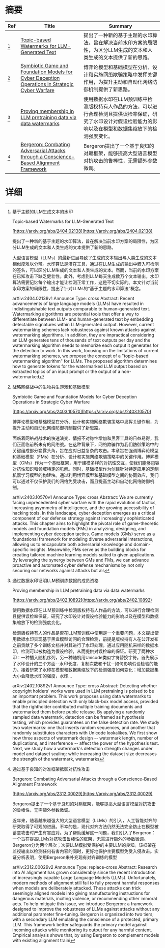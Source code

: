 # 摘要

| Ref | Title | Summary |
| --- | --- | --- |
| [^1] | [Topic-based Watermarks for LLM-Generated Text](https://arxiv.org/abs/2404.02138) | 提出了一种新的基于主题的水印算法，旨在解决当前水印方案的局限性，为区分LLM生成的文本和人类生成的文本提供了新的思路。 |
| [^2] | [Symbiotic Game and Foundation Models for Cyber Deception Operations in Strategic Cyber Warfare](https://arxiv.org/abs/2403.10570) | 博弈论模型和基础模型在分析、设计和实施网络欺骗策略中发挥关键作用，为提升主动和自动化网络防御机制提供了新思路。 |
| [^3] | [Proving membership in LLM pretraining data via data watermarks](https://arxiv.org/abs/2402.10892) | 使用数据水印在LLM预训练中检测版权持有人作品的方法，可以进行合理检测且提供误检率保证，研究了水印设计对假设检验能力的影响以及在模型和数据集缩放下的检测强度变化。 |
| [^4] | [Bergeron: Combating Adversarial Attacks through a Conscience-Based Alignment Framework](https://arxiv.org/abs/2312.00029) | Bergeron提出了一个基于良知的对齆框架，能够提高大型语言模型对抗攻击的鲁棒性，无需额外参数微调。 |

# 详细

[^1]: 基于主题的LLM生成文本的水印

    Topic-based Watermarks for LLM-Generated Text

    [https://arxiv.org/abs/2404.02138](https://arxiv.org/abs/2404.02138)

    提出了一种新的基于主题的水印算法，旨在解决当前水印方案的局限性，为区分LLM生成的文本和人类生成的文本提供了新的思路。

    

    大型语言模型（LLMs）的最新进展导致了生成的文本输出与人类生成的文本相似度难以分辨。水印算法是潜在工具，通过在LLM生成的输出中嵌入可检测的签名，可以区分LLM生成的文本和人类生成的文本。然而，当前的水印方案在已知攻击下缺乏健壮性。此外，考虑到LLM每天生成数万个文本输出，水印算法需要记忆每个输出才能让检测正常工作，这是不切实际的。本文针对当前水印方案的局限性，提出了针对LLMs的“基于主题的水印算法”概念。

    arXiv:2404.02138v1 Announce Type: cross  Abstract: Recent advancements of large language models (LLMs) have resulted in indistinguishable text outputs comparable to human-generated text. Watermarking algorithms are potential tools that offer a way to differentiate between LLM- and human-generated text by embedding detectable signatures within LLM-generated output. However, current watermarking schemes lack robustness against known attacks against watermarking algorithms. In addition, they are impractical considering an LLM generates tens of thousands of text outputs per day and the watermarking algorithm needs to memorize each output it generates for the detection to work. In this work, focusing on the limitations of current watermarking schemes, we propose the concept of a "topic-based watermarking algorithm" for LLMs. The proposed algorithm determines how to generate tokens for the watermarked LLM output based on extracted topics of an input prompt or the output of a non-watermarked 
    
[^2]: 战略网络战中的生物共生游戏和基础模型

    Symbiotic Game and Foundation Models for Cyber Deception Operations in Strategic Cyber Warfare

    [https://arxiv.org/abs/2403.10570](https://arxiv.org/abs/2403.10570)

    博弈论模型和基础模型在分析、设计和实施网络欺骗策略中发挥关键作用，为提升主动和自动化网络防御机制提供了新思路。

    

    面临着网络战战术的快速演变、情报不对称性增加和黑客工具的日益易得，我们正面临前所未有的网络战。在这种背景下，网络欺骗作为我们防御策略中的关键组成部分崭露头角，旨在应对日益复杂的攻击。本章旨在强调博弈论模型和基础模型（FMs）在分析、设计和实施网络欺骗策略中的关键作用。博弈模型（GMs）作为一个基础框架，用于建模多样的对抗性交互，使我们能够包容对抗性知识和领域特定的见解。同时，基础模型作为创建针对特定应用的定制机器学习模型的构建块。通过利用博弈模型和基础模型之间的协同效应，我们可以通过不仅保护我们的网络免受攻击，而且提高主动和自动化网络防御机制。

    arXiv:2403.10570v1 Announce Type: cross  Abstract: We are currently facing unprecedented cyber warfare with the rapid evolution of tactics, increasing asymmetry of intelligence, and the growing accessibility of hacking tools. In this landscape, cyber deception emerges as a critical component of our defense strategy against increasingly sophisticated attacks. This chapter aims to highlight the pivotal role of game-theoretic models and foundation models (FMs) in analyzing, designing, and implementing cyber deception tactics. Game models (GMs) serve as a foundational framework for modeling diverse adversarial interactions, allowing us to encapsulate both adversarial knowledge and domain-specific insights. Meanwhile, FMs serve as the building blocks for creating tailored machine learning models suited to given applications. By leveraging the synergy between GMs and FMs, we can advance proactive and automated cyber defense mechanisms by not only securing our networks against attacks but als
    
[^3]: 通过数据水印证明LLM预训练数据的成员资格

    Proving membership in LLM pretraining data via data watermarks

    [https://arxiv.org/abs/2402.10892](https://arxiv.org/abs/2402.10892)

    使用数据水印在LLM预训练中检测版权持有人作品的方法，可以进行合理检测且提供误检率保证，研究了水印设计对假设检验能力的影响以及在模型和数据集缩放下的检测强度变化。

    

    检测版权持有人的作品是否在LLM预训练中使用是一个重要问题，本文提出使用数据水印实现基于黑盒模型访问的合理检测，前提是版权持有人在公开发布之前贡献了多个训练文档并对其进行了水印处理。通过应用随机采样的数据水印，检测可以被构造为假设检验，从而提供对误检率的保证。研究了两种水印：一种插入随机序列，另一种随机用Unicode类似字符替换字符。首先展示了水印设计的三个方面--水印长度、复制次数和干扰--如何影响假设检验的能力。接着研究了水印在模型和数据集缩放下的检测强度如何变化：增加数据集大小会降低水印的强度，水印...

    arXiv:2402.10892v1 Announce Type: cross  Abstract: Detecting whether copyright holders' works were used in LLM pretraining is poised to be an important problem. This work proposes using data watermarks to enable principled detection with only black-box model access, provided that the rightholder contributed multiple training documents and watermarked them before public release. By applying a randomly sampled data watermark, detection can be framed as hypothesis testing, which provides guarantees on the false detection rate. We study two watermarks: one that inserts random sequences, and another that randomly substitutes characters with Unicode lookalikes. We first show how three aspects of watermark design -- watermark length, number of duplications, and interference -- affect the power of the hypothesis test. Next, we study how a watermark's detection strength changes under model and dataset scaling: while increasing the dataset size decreases the strength of the watermark, watermarks
    
[^4]: 通过基于良知的对准框架抵御对抗性攻击

    Bergeron: Combating Adversarial Attacks through a Conscience-Based Alignment Framework

    [https://arxiv.org/abs/2312.00029](https://arxiv.org/abs/2312.00029)

    Bergeron提出了一个基于良知的对齆框架，能够提高大型语言模型对抗攻击的鲁棒性，无需额外参数微调。

    

    近年来，随着越来越强大的大型语言模型（LLMs）的引入，人工智能对齐的研究取得了可观的进展。不幸的是，现代对齐方法仍然无法完全防止在模型被蓄意攻击时产生有害应对。为了帮助缓解这一问题，我们引入了Bergeron：一个旨在提高LLMs对抗攻击鲁棒性的框架，无需进行额外的参数微调。Bergeron分为两个层次；次要LLM模拟受保护的主要LLM的良知。该框架在监视输出以检测任何有害内容的同时，更好地保护主要模型免受入侵攻击。实证分析表明，使用Bergeron来补充现有对齐训练的模型

    arXiv:2312.00029v2 Announce Type: replace-cross  Abstract: Research into AI alignment has grown considerably since the recent introduction of increasingly capable Large Language Models (LLMs). Unfortunately, modern methods of alignment still fail to fully prevent harmful responses when models are deliberately attacked. These attacks can trick seemingly aligned models into giving manufacturing instructions for dangerous materials, inciting violence, or recommending other immoral acts. To help mitigate this issue, we introduce Bergeron: a framework designed to improve the robustness of LLMs against attacks without any additional parameter fine-tuning. Bergeron is organized into two tiers; with a secondary LLM emulating the conscience of a protected, primary LLM. This framework better safeguards the primary model against incoming attacks while monitoring its output for any harmful content. Empirical analysis shows that, by using Bergeron to complement models with existing alignment traini
    


